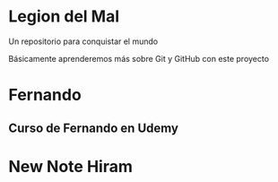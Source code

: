 # Legion del Mal
Un repositorio para conquistar el mundo

Básicamente aprenderemos más sobre Git y GitHub con este proyecto


# Fernando


## Curso de Fernando en Udemy

# New Note Hiram
